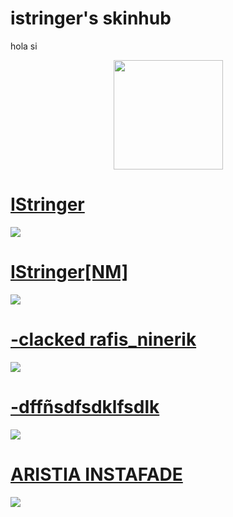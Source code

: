 # istringer's skinhub

hola si

<p align="center">
<a href="players/istringer/istringer.md">
  <img src="https://a.ppy.sh/16918052"  
       width="175"
       height="175"></a>
<br>

# [IStringer](https://github.com/agutin727/Catamarca-skins/blob/main/players/istringer/IStringer.osk)
[![](https://osu.ppy.sh/ss/19222214/00eb)](https://github.com/agutin727/Catamarca-skins/blob/main/players/istringer/IStringer.osk)

# [IStringer[NM]](https://github.com/agutin727/Catamarca-skins/blob/main/players/istringer/IStringer%5BNM%5D.osk)
[![](https://osu.ppy.sh/ss/19222218/461a)](https://github.com/agutin727/Catamarca-skins/blob/main/players/istringer/IStringer%5BNM%5D.osk)

# [-clacked rafis_ninerik](https://github.com/agutin727/Catamarca-skins/blob/main/players/istringer/-%20clacked%20rafis_ninerik.osk)
[![](https://osu.ppy.sh/ss/19222212/cb35)](https://github.com/agutin727/Catamarca-skins/blob/main/players/istringer/-%20clacked%20rafis_ninerik.osk)

# [-dffñsdfsdklfsdlk](https://github.com/agutin727/Catamarca-skins/blob/main/players/istringer/-dff%C3%B1sdfsdklfsdlk.osk)
[![](https://osu.ppy.sh/ss/19222204/5986)](https://github.com/agutin727/Catamarca-skins/blob/main/players/istringer/-dff%C3%B1sdfsdklfsdlk.osk)

# [ARISTIA INSTAFADE](https://github.com/agutin727/Catamarca-skins/blob/main/players/istringer/Aristia(instafade).osk)
[![](https://osu.ppy.sh/ss/19222195/584a)](https://github.com/agutin727/Catamarca-skins/blob/main/players/istringer/Aristia(instafade).osk)
